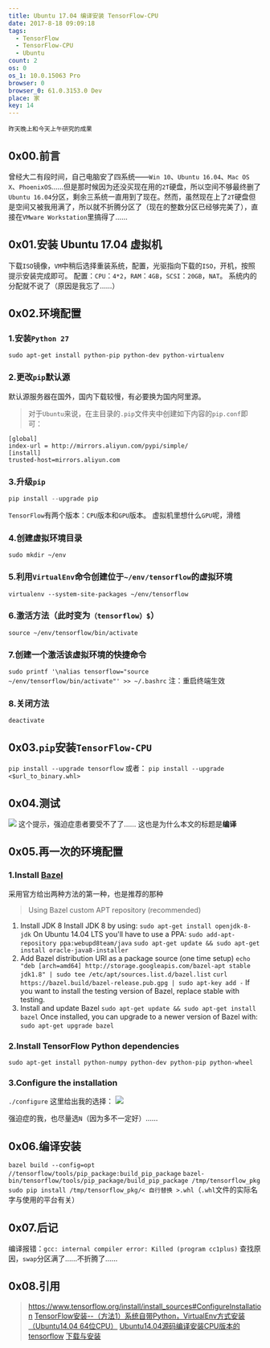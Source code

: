 ```yaml
---
title: Ubuntu 17.04 编译安装 TensorFlow-CPU
date: 2017-8-18 09:09:18
tags:
  - TensorFlow
  - TensorFlow-CPU
  - Ubuntu
count: 2
os: 0
os_1: 10.0.15063 Pro
browser: 0
browser_0: 61.0.3153.0 Dev
place: 家
key: 14
---
```

    昨天晚上和今天上午研究的成果
<!-- more -->
## 0x00.前言
曾经大二有段时间，自己电脑安了四系统——`Win 10`、`Ubuntu 16.04`、`Mac OS X`、`PhoenixOS`……但是那时候因为还没买现在用的`2T`硬盘，所以空间不够最终删了`Ubuntu 16.04`分区，剩余三系统一直用到了现在。然而，虽然现在上了`2T`硬盘但是空间又被我用满了，所以就不折腾分区了（现在的整数分区已经够完美了），直接在`VMware Workstation`里搞得了……

## 0x01.安装 Ubuntu 17.04 虚拟机
下载`ISO`镜像，`VM`中稍后选择重装系统，配置，光驱指向下载的`ISO`，开机，按照提示安装完成即可。
配置：`CPU`：`4*2`，`RAM`：`4GB`，`SCSI`：`20GB`，`NAT`。
系统内的分配就不说了（原因是我忘了……）

## 0x02.环境配置
### 1.安装`Python 27`
`sudo apt-get install python-pip python-dev python-virtualenv`
### 2.更改`pip`默认源
默认源服务器在国外，国内下载较慢，有必要换为国内阿里源。
> 对于`Ubuntu`来说，在主目录的`.pip`文件夹中创建如下内容的`pip.conf`即可：
```
[global]  
index-url = http://mirrors.aliyun.com/pypi/simple/
[install]  
trusted-host=mirrors.aliyun.com
```
### 3.升级`pip`
``` python
pip install --upgrade pip
```
`TensorFlow`有两个版本：`CPU`版本和`GPU`版本。
虚拟机里想什么`GPU`呢，滑稽
### 4.创建虚拟环境目录
`sudo mkdir ~/env`
### 5.利用`VirtualEnv`命令创建位于`~/env/tensorflow`的虚拟环境
`virtualenv --system-site-packages ~/env/tensorflow`
### 6.激活方法（此时变为`（tensorflow）$`）
`source ~/env/tensorflow/bin/activate`
### 7.创建一个激活该虚拟环境的快捷命令
`sudo printf '\nalias tensorflow="source ~/env/tensorflow/bin/activate"' >> ~/.bashrc`
注：重启终端生效
### 8.关闭方法
`deactivate`

## 0x03.`pip`安装`TensorFlow-CPU`
`pip install --upgrade tensorflow`
或者：
`pip install --upgrade <$url_to_binary.whl>`

## 0x04.测试
![](https://i1.yuangezhizao.cn/Win-10/20170818094435.jpg!webp)
这个提示，强迫症患者要受不了了……
这也是为什么本文的标题是**编译**

## 0x05.再一次的环境配置
### 1.Install [Bazel](https://docs.bazel.build/versions/master/install.html)
采用官方给出两种方法的第一种，也是推荐的那种
> Using Bazel custom APT repository (recommended)
1. Install JDK 8
Install JDK 8 by using:
`sudo apt-get install openjdk-8-jdk`
On Ubuntu 14.04 LTS you'll have to use a PPA:
`sudo add-apt-repository ppa:webupd8team/java`
`sudo apt-get update && sudo apt-get install oracle-java8-installer`
2. Add Bazel distribution URI as a package source (one time setup)
`echo "deb [arch=amd64] http://storage.googleapis.com/bazel-apt stable jdk1.8" | sudo tee /etc/apt/sources.list.d/bazel.list`
`curl https://bazel.build/bazel-release.pub.gpg | sudo apt-key add -`
If you want to install the testing version of Bazel, replace stable with testing.
3. Install and update Bazel
`sudo apt-get update && sudo apt-get install bazel`
Once installed, you can upgrade to a newer version of Bazel with:
`sudo apt-get upgrade bazel`

### 2.Install TensorFlow Python dependencies
`sudo apt-get install python-numpy python-dev python-pip python-wheel`
### 3.Configure the installation
`./configure`
这里给出我的选择：
![](https://i1.yuangezhizao.cn/Win-10/20170818095912.jpg!webp)

强迫症的我，也尽量选`N`（因为多不一定好）……

## 0x06.编译安装
`bazel build --config=opt //tensorflow/tools/pip_package:build_pip_package`
`bazel-bin/tensorflow/tools/pip_package/build_pip_package /tmp/tensorflow_pkg`
`sudo pip install /tmp/tensorflow_pkg/< 自行替换 >.whl`（`.whl`文件的实际名字与使用的平台有关）

## 0x07.后记
编译报错：`gcc: internal compiler error: Killed (program cc1plus)`
查找原因，`swap`分区满了……不折腾了……

## 0x08.引用
> https://www.tensorflow.org/install/install_sources#ConfigureInstallation
[TensorFlow安装--（方法1）系统自带Python，VirtualEnv方式安装（Ubuntu14.04 64位CPU）](https://web.archive.org/web/20190905065208/https://blog.csdn.net/lwplwf/article/details/54881836)
[Ubuntu14.04源码编译安装CPU版本的tensorflow](https://web.archive.org/web/20190905065316/https://blog.csdn.net/banana1006034246/article/details/70789307)
[下载与安装](https://web.archive.org/web/20190905065415/http://wiki.jikexueyuan.com/project/tensorflow-zh/get_started/os_setup.html)
